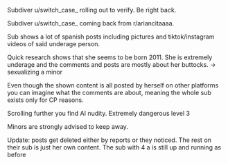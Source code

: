 Subdiver u/switch_case_ rolling out to verify. Be right back.

Subdiver u/switch_case_ coming back from r/ariancitaaaa.

Sub shows a lot of spanish posts including pictures and tiktok/instagram videos of said underage person.

Quick research shows that she seems to be born 2011.
She is extremely underage and the comments and posts are mostly about her buttocks. -> sexualizing a minor

Even though the shown content is all posted by herself on other platforms you can imagine what the comments are about, meaning the whole sub exists only for CP reasons.

Scrolling further you find AI nudity. Extremely dangerous level 3

Minors are strongly advised to keep away.

Update: posts get deleted either by reports or they noticed.
The rest on their sub is just her own content. The sub with 4 a is still up and running as before

